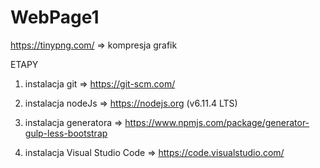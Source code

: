 # WebPage1

https://tinypng.com/ => kompresja grafik

ETAPY

1. instalacja git => https://git-scm.com/

2. instalacja nodeJs => https://nodejs.org (v6.11.4 LTS)

3. instalacja generatora => https://www.npmjs.com/package/generator-gulp-less-bootstrap

4. instalacja Visual Studio Code => https://code.visualstudio.com/
